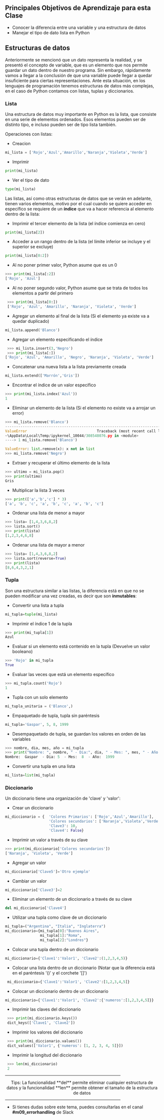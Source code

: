 ## Principales Objetivos de Aprendizaje para esta Clase

- Conocer la diferencia entre una variable y una estructura de datos
- Manejar el tipo de dato lista en Python

## Estructuras de datos

Anteriormente se mencionó que un dato representa la realidad, y se presentó el concepto de variable, que es un elemento que nos permite guardar un dato dentro de nuestro programa. Sin embargo, rápidamente vamos a llegar a la conclusión de que una variable puede llegar a quedar insuficiente para ciertas representaciones. Ante esta situación, en los lenguajes de programación tenemos estructuras de datos más complejas, en el caso de Python contamos con listas, tuplas y diccionarios.

### Lista

Una estructura de datos muy importante en Python es la lista, que consiste en una serie de elementos ordenados.
Esos elementos pueden ser de distinto tipo, e incluso pueden ser de tipo lista también.<br>

Operaciones con listas:
* Creacion 
```python
mi_lista = ['Rojo','Azul','Amarillo','Naranja','Violeta','Verde']
```
* Imprimir
```python
print(mi_lista)
```
* Ver el tipo de dato 
```python
type(mi_lista)
```

Las listas, así como otras estructuras de datos que se verán en adelante, tienen varios elementos, motivo por el cual cuando se quiere acceder en específico se requiere de un **índice** que va a hacer referencia al elemento dentro de la lista:

* Imprimir el tercer elemento de la lista (el índice comienza en cero)
```python
print(mi_lista[2])
```
* Acceder a un rango dentro de la lista (el límite inferior se incluye y el superior se excluye)
```python
print(mi_lista[0:2])
```
* Al no poner primer valor, Python asume que es un 0
```python
>>> print(mi_lista[:2])
['Rojo', 'Azul']
```
* Al no poner segundo valor, Python asume que se trata de todos los elementos a partir del primero 
```python
 >>> print(mi_lista[0:])
 ['Rojo', 'Azul', 'Amarillo', 'Naranja', 'Violeta', 'Verde']
 ```
* Agregar un elemento al final de la lista (Si el elemento ya existe va a quedar duplicado)
```python
mi_lista.append('Blanco') 
```
* Agregar un elemento especificando el índice 
```python
 >>> mi_lista.insert(3,'Negro')
 >>> print(mi_lista[:])
['Rojo', 'Azul', 'Amarillo', 'Negro', 'Naranja', 'Violeta', 'Verde']
```
* Concatenar una nueva lista a la lista previamente creada 
```python
mi_lista.extend(['Marrón','Gris'])
```
* Encontrar el índice de un valor específico 
```python
>>> print(mi_lista.index('Azul'))
1
```
* Eliminar un elemento de la lista (Si el elemento no existe va a arrojar un error)
```python 
>>> mi_lista.remove('Blanco') 
---------------------------------------------------------------------------
ValueError                                Traceback (most recent call last)
~\AppData\Local\Temp/ipykernel_10044/308548076.py in <module>
----> 1 mi_lista.remove('Blanco')

ValueError: list.remove(x): x not in list
>>> mi_lista.remove('Negro') 
```
* Extraer y recuperar el último elemento de la lista 
```python 
>>> ultimo = mi_lista.pop()
>>> print(ultimo)
Gris
```
* Multiplicar la lista 3 veces 
```python 
>>> print(['a','b','c'] * 3)
['a', 'b', 'c', 'a', 'b', 'c', 'a', 'b', 'c']
```
* Ordenar una lista de menor a mayor
```python 
>>> lista= [1,4,3,6,8,2]
>>> lista.sort()
>>> print(lista)
[1,2,3,4,6,8]
```
* Ordenar una lista de mayor a menor
```python 
>>> lista= [1,4,3,6,8,2]
>>> lista.sort(reverse=True)
>>> print(lista)
[8,6,4,3,2,1]
```

### Tupla

Son una estructura similar a las listas, la diferencia está en que no se pueden modificar una vez creadas, es decir que son **inmutables**:

* Convertir una lista a tupla 
```python 
mi_tupla=tuple(mi_lista)
```
* Imprimir el índice 1 de la tupla 
```python 
>>> print(mi_tupla[1])
Azul
```
* Evaluar si un elemento está contenido en la tupla (Devuelve un valor booleano)
```python
>>> 'Rojo' in mi_tupla
True
```
* Evaluar las veces que está un elemento específico 
```python
>>> mi_tupla.count('Rojo')
1
```
* Tupla con un solo elemento 
```python
mi_tupla_unitaria = ('Blanco',)
```
* Empaquetado de tupla, tupla sin paréntesis 
```python
mi_tupla='Gaspar', 5, 8, 1999
```
* Desempaquetado de tupla, se guardan los valores en orden de las variables 
```python
>>> nombre, dia, mes, año = mi_tupla
>>> print("Nombre: ", nombre, " - Dia:", dia, " - Mes: ", mes, " - Año: ", año)
Nombre:  Gaspar  - Dia: 5  - Mes:  8  - Año:  1999
```
* Convertir una tupla en una lista 
```python
mi_lista=list(mi_tupla)
```

### Diccionario

Un diccionario tiene una organización de 'clave' y 'valor':

* Crear un diccionario 
```python
mi_diccionario = {  'Colores Primarios': ['Rojo','Azul','Amarillo'], 
                    'Colores secundarios': ['Naranja','Violeta','Verde'], 
                    'Clave3': 10,
                    'Clave4': False}
```
* Imprimir un valor a través de su clave 
```python
>>> print(mi_diccionario['Colores secundarios'])
['Naranja', 'Violeta', 'Verde']
```
* Agregar un valor 
```python
mi_diccionario['Clave5']='Otro ejemplo'
```
* Cambiar un valor 
```python
mi_diccionario['Clave3']=2
```
* Eliminar un elemento de un diccionario a través de su clave 
```python
del mi_diccionario['Clave4']
```
* Utilizar una tupla como clave de un diccionario 
```python
mi_tupla=("Argentina", "Italia", "Inglaterra")
mi_diccionario={mi_tupla[0]:"Buenos Aires", 
                mi_tupla[1]:"Roma", 
                mi_tupla[2]:"Londres"}
```
* Colocar una tupla dentro de un diccionario 
```python
mi_diccionario={'Clave1':'Valor1', 'Clave2':(1,2,3,4,5)}
```
* Colocar una lista dentro de un diccionario (Notar que la diferencia está en el paréntesis '()' y el corchete '[]')
```python
 mi_diccionario={'Clave1':'Valor1', 'Clave2':[1,2,3,4,5]} 
 ```
* Colocar un diccionario dentro de un diccionario 
```python
mi_diccionario={'Clave1':'Valor1', 'Clave2':{'numeros':[1,2,3,4,5]}}
```
* Imprimir las claves del diccionario 
```python
 >>> print(mi_diccionario.keys())
 dict_keys(['Clave1', 'Clave2'])
 ```
* Imprimir los valores del diccionario 
```python
 >>> print(mi_diccionario.values())
 dict_values(['Valor1', {'numeros': [1, 2, 3, 4, 5]}])
 ```
* Imprimir la longitud del diccionario 
```python
 >>> len(mi_diccionario)
 2
 ```
<hr width="75%">
  <p align="center">
  Tips: La funcionalidad **del** permite eliminar cualquier estructura de datos y la funcionalidad **len** permite obtener el tamaño de la estructura de datos
  </p>
<hr width="75%">

* Si tienes dudas sobre este tema, puedes consultarlas en el canal **#m09_errorhandling** de Slack
